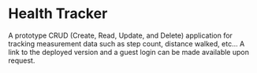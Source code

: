 # Health Tracker

A prototype CRUD (Create, Read, Update, and Delete) application for tracking measurement data such as step count, distance walked, etc... A link to the deployed version and a guest login can be made available upon request.


